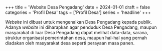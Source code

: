 +++
title = 'Website Desa Pengadang'
date = 2024-01-01
draft = false
categories = 'Profil Desa'
tags = ['Profil Desa']
series = 'headline'
+++

<i>Website</i> ini dibuat untuk mengenalkan Desa Pengadang kepada publik. Adanya <i>website</i> ini diharapkan agar penduduk Desa Pengadang, maupun masyarakat di luar Desa Pengadang dapat melihat data-data, sarana, struktur organisasi pemerintahan desa, maupun hal-hal yang pernah diadakan oleh masyarakat desa seperti perayaan masa panen.

<!--more-->
